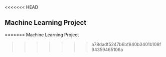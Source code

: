 <<<<<<< HEAD
## Machine Learning Project
=======
Machine Learning Project
>>>>>>> a78dadf5247b6bf940b3401b108f94359465106a
